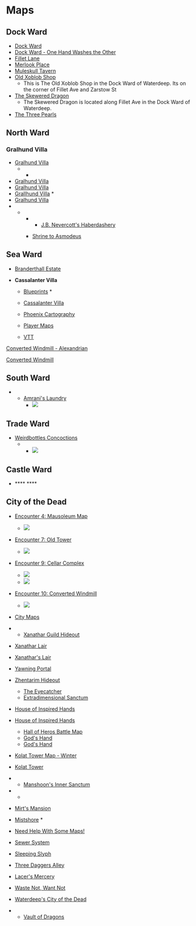 # Maps

## Dock Ward

* [Dock Ward](https://valeurrpg.files.wordpress.com/2019/02/dock-ward-day.jpg?w=2200)
* [Dock Ward - One Hand Washes the Other](https://drive.google.com/drive/folders/1JYWzKMbpHjWvMVKSv1LnHzAdSrYBYGMx)
* [Fillet Lane](https://www.reddit.com/r/WaterdeepDragonHeist/comments/konu2d/fillet_lane_dockward_waterdeep/)
* [Merlook Place](https://www.patreon.com/posts/merlook-place-47476932)
* [Muleskull Tavern](https://www.patreon.com/posts/muleskull-tavern-47612342)
* [Old Xoblob Shop](https://www.patreon.com/posts/old-xoblod-shop-47143679)
  * This is The Old Xoblob Shop in the Dock Ward of Waterdeep. Its on the corner of Fillet Ave and Zarstow St
* [The Skewered Dragon](https://www.patreon.com/posts/skewered-dragon-47206891)
  * The Skewered Dragon is located along Fillet Ave in the Dock Ward of Waterdeep.
* [The Three Pearls](https://www.reddit.com/r/dndmaps/comments/l371mz/the_three_pearls_dock_ward_waterdeep/)

## North Ward

### **Gralhund Villa**

* [Gralhund Villa](https://www.reddit.com/r/WaterdeepDragonHeist/comments/k5rlxk/gralhund_villa/)
  * * 
* [Gralhund Villa](https://www.reddit.com/r/WaterdeepDragonHeist/comments/lee5yo/villa_gralhund_classic_and_alexandrian_remix_map/)
* [Gralhund Villa](https://drive.google.com/drive/folders/1HCMV1fpN-4YbE_omp3VW_Bpw9TxdZ2Ue)
* [Grallhund Villa](https://www.reddit.com/r/WaterdeepDragonHeist/comments/kkjcec/had_trouble_finding_a_gralhund_villa_map_so_made/)
  * 
* [Gralhund Villa](https://imgur.com/a/Lvz1Nja#pU3B7GA)
*  * * * [J.B. Nevercott's Haberdashery](https://www.patreon.com/posts/j-b-nevercotts-47653881)

      * [Shrine to Asmodeus](https://www.patreon.com/posts/shrine-to-47737743)

## Sea Ward

* [Branderthall Estate](https://www.reddit.com/r/WaterdeepDragonHeist/comments/m5s3uk/i_made_brandarthall_neverember_state_in_waterdeep/)
* **Cassalanter Villa**

  * [Blueprints](https://www.reddit.com/r/WaterdeepDragonHeist/comments/jirpwh/i_made_a_blueprint_version_of_the_cassalanter/)
    * 
  * [Cassalanter Villa](https://www.reddit.com/r/WaterdeepDragonHeist/comments/gcru1v/i_made_a_full_color_grid_map_of_cassalanter_villa/)

  * [Phoenix Cartography](https://drive.google.com/drive/u/0/folders/1DJeOY1jd--tDiePLsEL9yooHWy1KCOal)
  * [Player Maps](https://imgur.com/gallery/NZQsEHA)

  * [VTT](https://imgur.com/a/QBgZF1U)

[Converted Windmill - Alexandrian ](https://www.reddit.com/user/ivy-witch/comments/ihi3ys/converted_windmill_alexandrian_remix_remix/)

[Converted Windmill](https://www.reddit.com/r/WaterdeepDragonHeist/comments/l0bcqf/converted_windmill_35x25/)



## South Ward

* * [Amrani's Laundry](https://www.reddit.com/r/WaterdeepDragonHeist/comments/lwi0x0/amranis_laundry_south_ward_waterdeep_12x16_map/)
    * ![](https://preview.redd.it/3722e381wpk61.jpg?width=640&crop=smart&auto=webp&s=935b1871bfd444c5e66e8175e3ee7308e8371538)

## Trade Ward

* [Weirdbottles Concoctions](https://www.reddit.com/r/WaterdeepDragonHeist/comments/lok3yq/weirdbottles_concoctions_trade_ward_waterdeep_map/)
  * * ![](https://preview.redd.it/hy7a4lki0qi61.jpg?width=640&crop=smart&auto=webp&s=ac72a245810f639dce6c5a8e51d9525d90b7427f)



## Castle Ward

* \*\*\*\*
  \*\*\*\*

## **City of the Dead**

* [Encounter 4: Mausoleum Map](https://www.reddit.com/r/WaterdeepDragonHeist/comments/ko6k0x/encounter_4_mausoleum_map_20x35/)
  * ![](https://i.imgur.com/1jpe1ok.jpg)
* [Encounter 7: Old Tower](https://www.reddit.com/r/WaterdeepDragonHeist/comments/a4adr7/dragon_season_map_encounter_7_old_tower/)
  * ![](https://external-preview.redd.it/kI5Q0FwasaopJeVvMeqoTZ07QampZWakTHw1_d5MqC0.jpg?width=640&crop=smart&auto=webp&s=a89cef65be3276f8e32a4d326eb14ab320327366)
* [Encounter 9: Cellar Complex](https://imgur.com/a/Nk7ZCsl)
  * ![](https://i.imgur.com/hDoWOMn.jpeg)
  * ![](https://i.imgur.com/HBEBMkU.jpeg)
* [Encounter 10: Converted Windmill](https://www.reddit.com/r/WaterdeepDragonHeist/comments/a8eqdv/dragon_season_map_encounter_10_converted_windmill/)
  * ![](https://external-preview.redd.it/AbzfJ0M29g7EhMGKaw1DbQ9n9Tfu-VmwhC-3u5wpS98.jpg?width=960&crop=smart&auto=webp&s=4ae250f519a3280922fe6864849b460363a2c458)



* [City Maps](https://www.reddit.com/r/WaterdeepDragonHeist/comments/lvi1i7/city_maps/)
*  * [Xanathar Guild Hideout](https://www.reddit.com/r/dungeondraft/comments/fbud3t/xanathar_guild_hideout_waterdeep_dragon_heist35x25/)
  * [Xanathar Lair](https://www.reddit.com/r/WaterdeepDragonHeist/comments/ggocpe/xanathars_guild_dungeon_draft_scaled_with_70px/)
  * [Xanathar's Lair](https://i.imgur.com/znggkWn.jpg)
  * [Yawning Portal](https://preview.redd.it/sujkpmo9fnd51.jpg?width=640&crop=smart&auto=webp&s=816c6bd7755583c49bae6573ab857bf6cac12d7e)
  * [Zhentarim Hideout](https://www.reddit.com/r/WaterdeepDragonHeist/comments/jjoqt6/zhentarim_hideout_done_on_inkarnate/)
    * [The Eyecatcher](https://www.reddit.com/r/WaterdeepDragonHeist/comments/gfbl60/the_eyecatcher_dungeon_draft_scaled_with_70px/?utm_source=share&utm_medium=web2x)
    * [Extradimensional Sanctum](https://www.reddit.com/r/WaterdeepDragonHeist/comments/la3c54/extradimensional_sanctum_37x21/)



* [House of Inspired Hands](https://www.reddit.com/r/WaterdeepDragonHeist/comments/iri9y1/map_for_nims_secret_and_house_of_inspired_hands/)
* [House of Inspired Hands](https://www.reddit.com/r/WaterdeepDragonHeist/comments/llp58v/house_of_inspired_hands_map/)



  * [Hall of Heros Battle Map](https://www.reddit.com/r/FantasyMaps/comments/jcz1xk/34x22x3_the_hall_of_heroes_battlemap/)
  * [God's Hand](https://www.reddit.com/r/WaterdeepDragonHeist/comments/jjwnze/forgotten_tales_god_catcher_inn_map_for_the_hand/)
  * [God's Hand](https://www.reddit.com/r/WaterdeepDragonHeist/comments/j86s9m/cult_of_asmodeus_gods_hand_map_resized_and/)

* [Kolat Tower Map - Winter](https://www.reddit.com/r/WaterdeepDragonHeist/comments/jza8x3/kolat_tower_map_chapter_8_winter_wizardry_115x30/)
* [Kolat Tower](https://www.reddit.com/r/WaterdeepDragonHeist/comments/gjunkw/kolat_towers_dungeon_draft_100px_layered_lit_and/)
* * [Manshoon's Inner Sanctum](https://www.reddit.com/r/dungeondraft/comments/gkvjqo/manshoons_inner_sanctum_100px_dungeon_draft/)
*  * 
* [Mirt's Mansion](https://www.reddit.com/r/battlemaps/comments/hau0py/mirts_mansion/)
* [Mistshore](https://www.reddit.com/r/WaterdeepDragonHeist/comments/ls6hi8/encounter_2_mistshore/)
  * 
* [Need Help With Some Maps!](https://www.reddit.com/r/WaterdeepDragonHeist/comments/k80bpn/need_help_with_some_maps/)
* [Sewer System](https://www.realmshelps.net/faerun/cities/w_sewers.shtml)
* [Sleeping Slyph](https://www.reddit.com/r/Forgotten_Realms/comments/hzq6ah/battlemaps_for_the_sleepy_slyph_in_waterdeep/)
* [Three Daggers Alley](https://drive.google.com/drive/folders/1kf6H4LRLvJ7Sfd3MeIpoLBpvhOGadGvp)
* [Lacer's Mercery](https://www.reddit.com/r/WaterdeepDragonHeist/comments/l4e37w/unseen_waterdeep_lacers_mercery/)
* [Waste Not, Want Not](https://www.reddit.com/r/WaterdeepDragonHeist/comments/kspbds/waste_not_want_not_basement_map_42x35/)
* [Waterdeep's City of the Dead](https://www.reddit.com/r/dndmaps/comments/74ond9/city_map_waterdeeps_city_of_the_deadan_admittedly/)
*  * [Vault of Dragons](https://imgur.com/a/Ji5zYxG)

